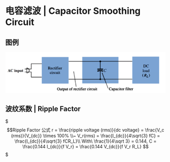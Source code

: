 # 电容滤波 | Capacitor Smoothing Circuit

## 图例

![电容滤波电路示例](.电容滤波/电容滤波电路示例.png)

## 波纹系数 | Ripple Factor

$$$Ripple Factor 公式
r = \frac{ripple voltage (rms)}{dc voltage} = \frac{V_c (rms)}{V_{dc}} \times 100%
\\~
V_r(rms) = \frac{I_{dc}}{4\sqrt{3} fC} = \frac{I_{dc}}{4\sqrt{3} fCR_L}\\
With\ \frac{1}{4\sqrt 3} = 0.144, 
C = \frac{0.144 I_{dc}}{f V_r} = \frac{0.144 V_{dc}}{f V_r R_L}
$$$
